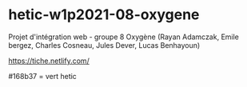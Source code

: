 # hetic-w1p2021-08-oxygene
Projet d'intégration web - groupe 8 Oxygène (Rayan Adamczak, Emile bergez, Charles Cosneau, Jules Dever, Lucas Benhayoun)

https://tiche.netlify.com/

#168b37 = vert hetic
